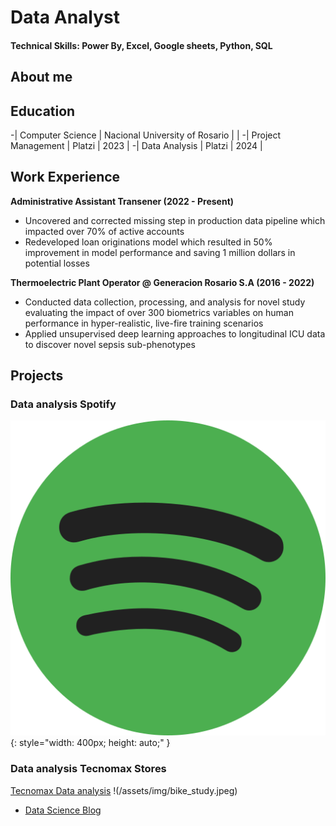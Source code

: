# Data Analyst

#### Technical Skills: Power By, Excel, Google sheets, Python, SQL 
## About me

## Education
-| Computer Science        | Nacional University of Rosario    |        |
-| Project Management      | Platzi                            | 2023   |
-| Data Analysis           | Platzi                            | 2024   |

## Work Experience
**Administrative Assistant Transener (2022 - Present)**
- Uncovered and corrected missing step in production data pipeline which impacted over 70% of active accounts
- Redeveloped loan originations model which resulted in 50% improvement in model performance and saving 1 million dollars in potential losses

**Thermoelectric Plant Operator @  Generacion Rosario S.A (2016 - 2022)**
- Conducted data collection, processing, and analysis for novel study evaluating the impact of over 300 biometrics variables on human performance in hyper-realistic, live-fire training scenarios
- Applied unsupervised deep learning approaches to longitudinal ICU data to discover novel sepsis sub-phenotypes


## Projects
### Data analysis Spotify 
![Spotify Market Analysis](/assets/img/spotify.png){: style="width: 400px; height: auto;" }




### Data analysis Tecnomax Stores
[Tecnomax Data analysis](https://www.mdpi.com/1424-8220/22/11/4240)
!(/assets/img/bike_study.jpeg)



- [Data Science Blog](https://medium.com/@shawhin)
